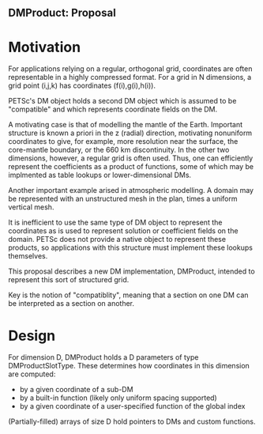 DMProduct: Proposal
-------------------

# Motivation
For applications relying on a regular, orthogonal grid, coordinates
are often representable in a highly compressed format. For a grid in N dimensions,
a grid point (i,j,k) has coordinates (f(i),g(i),h(i)).

PETSc's DM object holds a second DM object which is assumed to be "compatible"
and which represents coordinate fields on the DM.

A motivating case is that of modelling the mantle of the Earth. Important structure is known
a priori in the z (radial) direction, motivating nonuniform coordinates to give,
for example, more resolution near the surface, the core-mantle boundary, or the
660 km discontinuity. In the other two dimensions, however, a regular grid is often
used. Thus, one can efficiently represent the coefficients as a product of functions,
some of which may be implmented as table lookups or lower-dimensional DMs.

Another important example arised in atmospheric modelling. A domain may be represented with an unstructured
mesh in the plan, times a uniform vertical mesh.

It is inefficient to use the same type of DM object to represent the coordinates
as is used to represent solution or coefficient fields on the domain. PETSc does
not provide a native object to represent these products, so applications with this
structure must implement these lookups themselves.

This proposal describes a new DM implementation, DMProduct, intended to represent
this sort of structured grid.

Key is the notion of "compatiblity", meaning that a section on one DM can be interpreted
as a section on another.

# Design

For dimension D, DMProduct holds a D parameters of type DMProductSlotType. These
determines how coordinates in this dimension are computed:
- by a given coordinate of a sub-DM
- by a built-in function (likely only uniform spacing supported)
- by a given coordinate of a user-specified function of the global index

(Partially-filled) arrays of size D hold pointers to DMs and custom functions.
